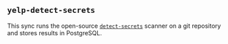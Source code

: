 ## `yelp-detect-secrets`

This sync runs the open-source [`detect-secrets`](https://github.com/Yelp/detect-secrets) scanner on a git repository and stores results in PostgreSQL.
